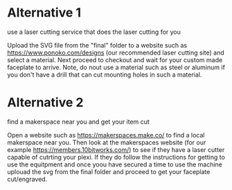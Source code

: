 # Alternative 1

use a laser cutting service that does the laser cutting for you

     
   Upload the SVG file from the "final" folder to a website such as https://www.ponoko.com/designs (our recommended laser cutting site) and select a material. Next proceed to    checkout and wait for your custom made faceplate to arrive. Note, do nout use a material such as steel or aluminum if you don't have a drill that can cut mounting holes in such a material.

# Alternative 2

find a makerspace near you and get your item cut

   Open a website such as https://makerspaces.make.co/ to find a local makerspace near you. Then look at the makerspaces website (for our example https://members.10bitworks.com/) to see if they have a laser cutter capable of cutrting your plexi. If they do follow the instructions for getting to use the equitpment and once yoou have secured a time to use the machine uplouad the svg from the final folder and proceed to get your faceplate cut/engraved.
